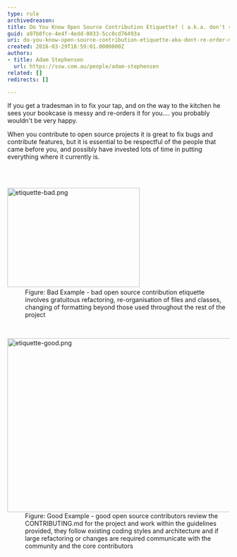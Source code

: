 ```yaml
---
type: rule
archivedreason: 
title: Do You Know Open Source Contribution Etiquette? ( a.k.a. don't re-order my house when you fix my tap)
guid: a97b8fce-4e4f-4edd-8033-5cc0cd76493a
uri: do-you-know-open-source-contribution-etiquette-aka-dont-re-order-my-house-when-you-fix-my-tap
created: 2016-03-29T18:59:01.0000000Z
authors:
- title: Adam Stephensen
  url: https://ssw.com.au/people/adam-stephensen
related: []
redirects: []

---
```



<p>If you get a tradesman in to fix your tap, and on the way to the kitchen he sees your bookcase is messy and re-orders it for you.... you probably wouldn't be very happy.</p><p>When you contribute to open source projects it is great to fix bugs and contribute features, but it is essential to be respectful of the people that came before you, and possibly have invested lots of time in putting everything where it currently is.<br></p>
<br><excerpt class='endintro'></excerpt><br>
<dl class="badImage"><dt>​<img src="/PublishingImages/etiquette-bad.png" alt="etiquette-bad.png" style="width&#58;300px;height&#58;225px;" /></dt><dd>Figure&#58; Bad Example - bad open source contribution etiquette involves gratuitous refactoring, re-organisation of files and classes, changing of formatting beyond those used throughout the rest of the project</dd></dl>​​
<dl class="goodImage"><dt><img src="/PublishingImages/etiquette-good.png" alt="etiquette-good.png" style="width&#58;700px;height&#58;394px;" /></dt><dd>Figure&#58; Good Example - good open source contributors review the CONTRIBUTING.md for the project and work within the guidelines provided, they follow existing coding styles and architecture and if large refactoring or changes are required communicate with the community and the core contributors​​</dd></dl>


